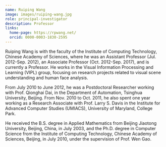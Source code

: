 ```yaml
---
name: Ruiping Wang
image: images/ruiping-wang.jpg
role: principal-investigator
description: Professor
links:
  home-page: https://rpwang.net/
  orcid: 0000-0003-1830-2595
---
```


Ruiping Wang is with the faculty of the Institute of Computing Technology, Chinese Academy of Sciences, where he was an Assistant Professor (Jul. 2012-Sep. 2012), an Associate Professor (Oct. 2012-Sep. 2017), and is currently a Professor. He works in the Visual Information Processing and Learning (VIPL) group, focusing on research projects related to visual scene understanding and human face analysis.

From July 2010 to June 2012, he was a Postdoctoral Researcher working with Prof. Qionghai Dai, in the Department of Automation, Tsinghua University, Beijing. From Nov. 2010 to Oct. 2011, he also spent one year working as a Research Associate with Prof. Larry S. Davis in the Institute for Advanced Computer Studies (UMIACS), University of Maryland, College Park.

He received the B.S. degree in Applied Mathematics from Beijing Jiaotong University, Beijing, China, in July 2003, and the Ph.D. degree in Computer Science from the Institute of Computing Technology, Chinese Academy of Sciences, Beijing, in July 2010, under the supervision of Prof. Wen Gao.
